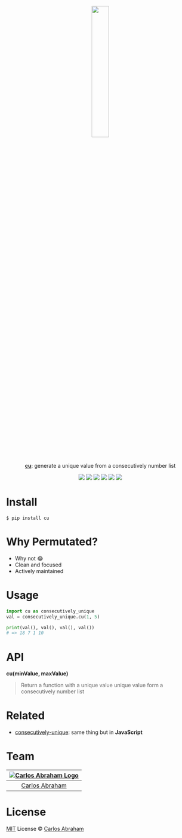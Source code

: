 
<p align="center">
	<a href="https://pypi.org/project/cu"><img src="https://cdn.abraham.gq/projects/consecutively-unique/logo.svg" width="30%"></a>
	<br>
	<br>
	<br>
	<br>
	<a href="https://pypi.org/project/cu"><b>cu</b></a>: generate a unique value from a consecutively number list
</p>

<p align="center">
	<a href="https://travis-ci.org/abranhe/cu"><img src="https://img.shields.io/travis/abranhe/cu.svg?logo=travis" /></a>
	<a href="https://github.com/abranhe/cu/blob/master/LICENSE"><img src="https://img.shields.io/github/license/abranhe/cu.svg" /></a>
	<a href="https://github.com/abranhe"><img src="https://abranhe.com/badge.svg"></a>
	<a href="https://cash.me/$abranhe"><img src="https://cdn.abraham.gq/badges/cash-me.svg"></a>
	<a href="https://www.patreon.com/abranhe"><img src="https://cdn.abraham.gq/badges/patreon.svg" /></a>
	<a href="https://paypal.me/abranhe/10"><img src="https://cdn.abraham.gq/badges/paypal.svg" /></a>
</p>

# Install

```
$ pip install cu
```

# Why Permutated?

- Why not 😂
- Clean and focused
- Actively maintained


# Usage

```py
import cu as consecutively_unique
val = consecutively_unique.cu(1, 5)

print(val(), val(), val(), val())
# => 18 7 1 10
```

# API

**cu(minValue, maxValue)**

> Return a function with a unique value unique value form a consecutively number list

# Related

- [consecutively-unique](https://github.com/abranhe/consecutively-unique): same thing but in **JavaScript**

# Team

|[![Carlos Abraham Logo](https://avatars3.githubusercontent.com/u/21347264?s=50&v=4)](https://19cah.com)|
| :-: |
| [Carlos Abraham](https://github.com/abranhe) |


# License

[MIT](https://github.com/abranhe/cu/blob/master/LICENSE) License © [Carlos Abraham](https://github.com/abranhe)
